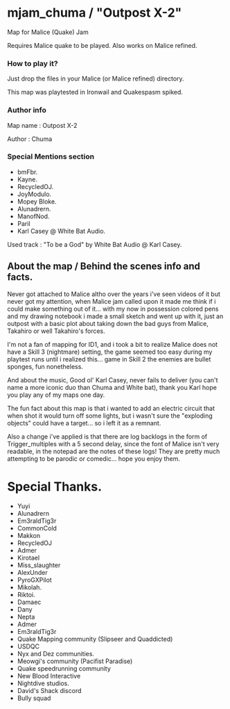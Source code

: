 # mjam_chuma / "Outpost X-2"
Map for Malice (Quake) Jam

Requires Malice quake to be played. Also works on Malice refined.

### How to play it?

Just drop the files in your Malice (or Malice refined) directory.

This map was playtested in Ironwail and Quakespasm spiked.

### Author info

Map name : Outpost X-2

Author : Chuma

### Special Mentions section

- bmFbr.
- Kayne.
- RecycledOJ.
- JoyModulo.
- Mopey Bloke.
- Alunadrern.
- ManofNod.
- Paril
- Karl Casey @ White Bat Audio.

Used track : "To be a God" by White Bat Audio @ Karl Casey.

## About the map / Behind the scenes info and facts.

Never got attached to Malice altho over the years i've seen videos of it but never got my attention, when Malice jam called upon it made me think if i could make something out of it... with my now in possession colored pens and my drawing notebook i made a small sketch and went up with it, just an outpost with a basic plot about taking down the bad guys from Malice, Takahiro or well Takahiro's forces.

I'm not a fan of mapping for ID1, and i took a bit to realize Malice does not have a Skill 3 (nightmare) setting, the game seemed too easy during my playtest runs until i realized this... game in Skill 2 the enemies are bullet sponges, fun nonetheless.

And about the music, Good ol' Karl Casey, never fails to deliver (you can't name a more iconic duo than Chuma and White bat), thank you Karl hope you play any of my maps one day.

The fun fact about this map is that i wanted to add an electric circuit that when shot it would turn off some lights, but i wasn't sure the "exploding objects" could have a target... so i left it as a remnant.

Also a change i've applied is that there are log backlogs in the form of Trigger_multiples with a 5 second delay, since the font of Malice isn't very readable, in the notepad are the notes of these logs! They are pretty much attempting to be parodic or comedic... hope you enjoy them.

# Special Thanks.

- Yuyi
- Alunadrern
- Em3raldTig3r
- CommonCold
- Makkon
- RecycledOJ
- Admer
- Kirotael
- Miss_slaughter
- AlexUnder
- PyroGXPilot
- Mikolah.
- Riktoi.
- Damaec
- Dany
- Nepta
- Admer
- Em3raldTig3r
- Quake Mapping community (Slipseer and Quaddicted)
- USDQC
- Nyx and Dez communities.
- Meowgi's community (Pacifist Paradise)
- Quake speedrunning community
- New Blood Interactive
- Nightdive studios.
- David's Shack discord
- Bully squad
